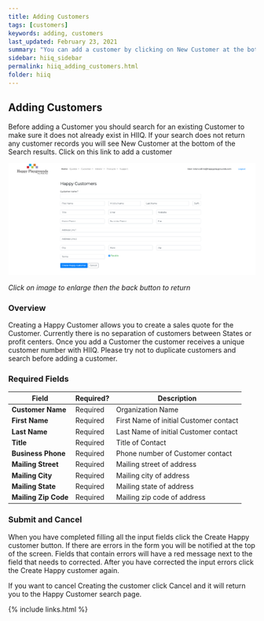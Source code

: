 ```yaml
---
title: Adding Customers
tags: [customers]
keywords: adding, customers
last_updated: February 23, 2021
summary: "You can add a customer by clicking on New Customer at the bottom of the Customer Search Results"
sidebar: hiiq_sidebar
permalink: hiiq_adding_customers.html
folder: hiiq
---
```


## Adding Customers
Before adding a Customer you should search for an existing Customer to make sure it does not already exist in HIIQ. If your search does not return any customer records you will see New Customer at the bottom of the Search results. Click on this link to add a customer

<a rel="noopener" href="images/customer_add_screen.png"><img src="images/customer_add_screen.png" class="img-responsive img-hover"></a>

*Click on image to enlarge then the back button to return*

### Overview

Creating a Happy Customer allows you to create a sales quote for the Customer. Currently there is no separation of customers between States or profit centers. Once you add a Customer the customer receives a unique customer number with HIIQ. Please try not to duplicate customers and search before adding a customer.


### Required Fields

| Field | Required? | Description |
|-------------|-------------|-------------|
| **Customer Name** | Required | Organization Name |
| **First Name** | Required | First Name of initial Customer contact |
| **Last Name** | Required | Last Name of initial Customer contact | 
| **Title** | Required |  Title of Contact |
| **Business Phone**| Required | Phone number of Customer contact |
| **Mailing Street** | Required | Mailing street of address |
| **Mailing City** | Required | Mailing city  of address |
| **Mailing State** | Required | Mailing state of address |
| **Mailing Zip Code** | Required |Mailing zip code of address |

### Submit and Cancel

When you have completed filling all the input fields click the Create Happy customer button. If there are errors in the form you will be notified at the top of the screen. Fields that contain errors will have a red message next to the field that needs to corrected. After you have corrected the input errors click the Create Happy customer again. 

If you want to cancel Creating the customer click Cancel and it will return you to the Happy Customer search page.


{% include links.html %}
